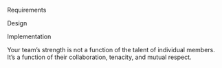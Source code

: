 

Requirements


Design

Implementation



Your team’s strength is not a function of the talent of individual members. It’s a function of their collaboration, tenacity, and mutual respect.